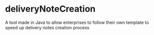 # deliveryNoteCreation
A tool made in Java to allow enterprises to follow their own template to speed up delivery notes creation process
